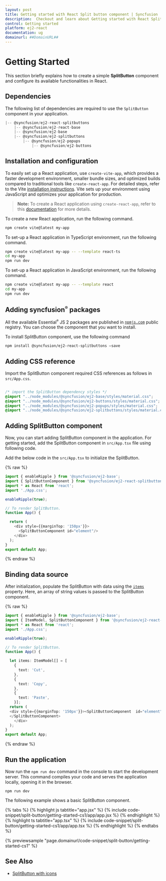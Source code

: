 ```yaml
---
layout: post
title: Getting started with React Split button component | Syncfusion
description:  Checkout and learn about Getting started with React Split button component of Syncfusion Essential JS 2 and more details.
control: Getting started 
platform: ej2-react
documentation: ug
domainurl: ##DomainURL##
---
```


# Getting Started

This section briefly explains how to create a simple **SplitButton** component and configure its available functionalities in React.

## Dependencies

The following list of dependencies are required to use the `SplitButton` component in your application.

```js
|-- @syncfusion/ej2-react-splitbuttons
    |-- @syncfusion/ej2-react-base
    |-- @syncfusion/ej2-base
    |-- @syncfusion/ej2-splitbuttons
        |-- @syncfusion/ej2-popups
            |-- @syncfusion/ej2-buttons
```

## Installation and configuration

To easily set up a React application, use `create-vite-app`, which provides a faster development environment, smaller bundle sizes, and optimized builds compared to traditional tools like `create-react-app`. For detailed steps, refer to the Vite [installation instructions](https://vitejs.dev/guide/). Vite sets up your environment using JavaScript and optimizes your application for production.

> **Note:**  To create a React application using `create-react-app`, refer to this [documentation](https://ej2.syncfusion.com/react/documentation/getting-started/create-app) for more details.

To create a new React application, run the following command.

```bash
npm create vite@latest my-app
```
To set-up a React application in TypeScript environment, run the following command.

```bash
npm create vite@latest my-app -- --template react-ts
cd my-app
npm run dev
```
To set-up a React application in JavaScript environment, run the following command.

```bash
npm create vite@latest my-app -- --template react
cd my-app
npm run dev
```

## Adding syncfusion<sup style="font-size:70%">&reg;</sup> packages

All the available Essential<sup style="font-size:70%">&reg;</sup> JS 2 packages are published in [`npmjs.com`](https://www.npmjs.com/~syncfusionorg) public registry. You can choose the component that you want to install.

To install SplitButton component, use the following command

```bash
npm install @syncfusion/ej2-react-splitbuttons –save
```

## Adding CSS reference

Import the SplitButton component required CSS references as follows in `src/App.css`.

```css

/* import the SplitButton dependency styles */
@import "../node_modules/@syncfusion/ej2-base/styles/material.css";
@import "../node_modules/@syncfusion/ej2-buttons/styles/material.css";
@import "../node_modules/@syncfusion/ej2-popups/styles/material.css";
@import "../node_modules/@syncfusion/ej2-splitbuttons/styles/material.css";

```

## Adding SplitButton component

Now, you can start adding SplitButton component in the application. For getting started, add the SplitButton component in `src/App.tsx` file using following code.

Add the below code in the `src/App.tsx` to initialize the SplitButton.

{% raw %}
```ts
import { enableRipple } from '@syncfusion/ej2-base';
import { SplitButtonComponent } from '@syncfusion/ej2-react-splitbuttons';
import * as React from 'react';
import './App.css';

enableRipple(true);

// To render SplitButton.
function App() {

  return (
    <div style={{marginTop: '150px'}}>
      <SplitButtonComponent id="element"/>
    </div>
  );
}
export default App;
```
{% endraw %}

## Binding data source

After initialization, populate the SplitButton with data using the [`items`](https://ej2.syncfusion.com/react/documentation/api/split-button/#items) property. Here, an array of string values is passed to the SplitButton component.

{% raw %}
```ts
import { enableRipple } from '@syncfusion/ej2-base';
import { ItemModel, SplitButtonComponent } from '@syncfusion/ej2-react-splitbuttons';
import * as React from 'react';
import './App.css';

enableRipple(true);

// To render SplitButton.
function App() {

  let items: ItemModel[] = [
    {
      text: 'Cut',
    },
    {
      text: 'Copy',
    },
    {
      text: 'Paste',
    }];
  return (
  <div style={{marginTop: '150px'}}><SplitButtonComponent  id="element" items = {items}> Paste 
  </SplitButtonComponent>
    </div>
  );
}
export default App;
```
{% endraw %}

## Run the application

Now run the `npm run dev` command in the console to start the development server. This command compiles your code and serves the application locally, opening it in the browser.

```
npm run dev
```

The following example shows a basic SplitButton component.

{% tabs %}
{% highlight js tabtitle="app.jsx" %}
{% include code-snippet/split-button/getting-started-cs1/app/app.jsx %}
{% endhighlight %}
{% highlight ts tabtitle="app.tsx" %}
{% include code-snippet/split-button/getting-started-cs1/app/app.tsx %}
{% endhighlight %}
{% endtabs %}

 {% previewsample "page.domainurl/code-snippet/split-button/getting-started-cs1" %}

## See Also

* [SplitButton with icons](./icons-and-separator#splitbutton-icons)
